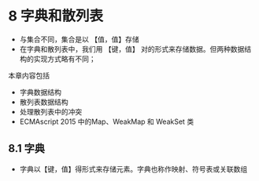# 8 字典和散列表
- 与集合不同，集合是以 【值，值】存储
- 在字典和散列表中，我们用 【键，值】 对的形式来存储数据。但两种数据结构的实现方式略有不同；

本章内容包括
- 字典数据结构
- 散列表数据结构
- 处理散列表中的冲突
- ECMAscript 2015 中的Map、WeakMap 和 WeakSet 类

## 8.1 字典
- 字典以【键，值】得形式来存储元素。字典也称作映射、符号表或关联数组

